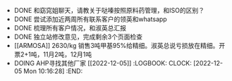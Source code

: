 - DONE 和窈窕姐聊天，请教关于哒嗪按照原料药管理，和ISO的区别？
- DONE 尝试添加近两周所有联系客户的领英和whatsapp
- DONE 梳理所有客户情况，和淑英总汇报
- DONE 独立站修改意见，完成剩余3个页面检查
- [[ARMOSA]] 2630/kg 销售3吨甲基95%给精细。淑英总说亏损放在精细。开票2+1吨，11月2吨，12月1吨
- DOING AHP寻找其他厂家 [[2022-12-05]]
  :LOGBOOK:
  CLOCK: [2022-12-05 Mon 10:16:28]
  :END: